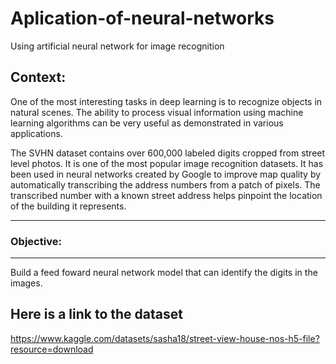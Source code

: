 # Aplication-of-neural-networks
Using artificial neural network for image recognition 

Context:
--------------

One of the most interesting tasks in deep learning is to recognize objects in natural scenes. The ability to process visual information using machine learning algorithms can be very useful as demonstrated in various applications.

The SVHN dataset contains over 600,000 labeled digits cropped from street level photos. It is one of the most popular image recognition datasets. It has been used in neural networks created by Google to improve map quality by automatically transcribing the address numbers from a patch of pixels. The transcribed number with a known street address helps pinpoint the location of the building it represents. 

----------------
### Objective:
----------------

Build a feed foward neural network model that can identify the digits in the images.


## Here is a link to the dataset
https://www.kaggle.com/datasets/sasha18/street-view-house-nos-h5-file?resource=download
